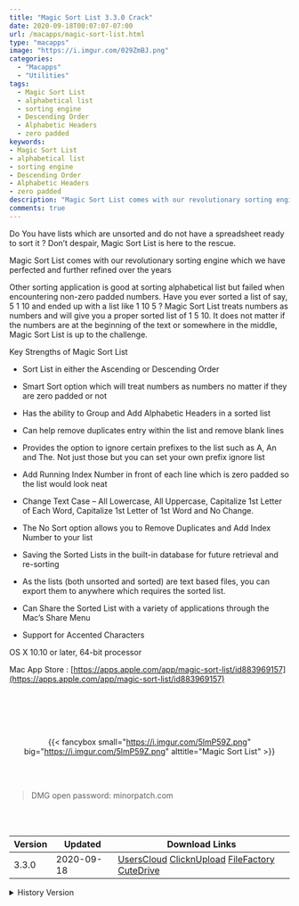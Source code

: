 ```yaml
---
title: "Magic Sort List 3.3.0 Crack"
date: 2020-09-18T00:07:07-07:00
url: /macapps/magic-sort-list.html
type: "macapps"
image: "https://i.imgur.com/029ZmBJ.png"
categories:
  - "Macapps"
  - "Utilities"
tags:
  - Magic Sort List
  - alphabetical list
  - sorting engine
  - Descending Order
  - Alphabetic Headers
  - zero padded
keywords:
- Magic Sort List
- alphabetical list
- sorting engine
- Descending Order
- Alphabetic Headers
- zero padded
description: "Magic Sort List comes with our revolutionary sorting engine which we have perfected and further refined over the years"
comments: true
---
```


Do You have lists which are unsorted and do not have a spreadsheet ready to sort it ? Don’t despair, Magic Sort List is here to the rescue.



Magic Sort List comes with our revolutionary sorting engine which we have perfected and further refined over the years



Other sorting application is good at sorting alphabetical list but failed when encountering non-zero padded numbers. Have you ever sorted a list of say, 5 1 10 and ended up with a list like 1 10 5 ? Magic Sort List treats numbers as numbers and will give you a proper sorted list of 1 5 10. It does not matter if the numbers are at the beginning of the text or somewhere in the middle, Magic Sort List is up to the challenge.



Key Strengths of Magic Sort List



* Sort List in either the Ascending or Descending Order

* Smart Sort option which will treat numbers as numbers no matter if they are zero padded or not

* Has the ability to Group and Add Alphabetic Headers in a sorted list

* Can help remove duplicates entry within the list and remove blank lines

* Provides the option to ignore certain prefixes to the list such as A, An and The. Not just those but you can set your own prefix ignore list

* Add Running Index Number in front of each line which is zero padded so the list would look neat

* Change Text Case – All Lowercase, All Uppercase, Capitalize 1st Letter of Each Word, Capitalize 1st Letter of 1st Word and No Change.

* The No Sort option allows you to Remove Duplicates and Add Index Number to your list

* Saving the Sorted Lists in the built-in database for future retrieval and re-sorting

* As the lists (both unsorted and sorted) are text based files, you can export them to anywhere which requires the sorted list.

* Can Share the Sorted List with a variety of applications through the Mac’s Share Menu

* Support for Accented Characters

OS X 10.10 or later, 64-bit processor

Mac App Store : [https://apps.apple.com/app/magic-sort-list/id883969157](https://apps.apple.com/app/magic-sort-list/id883969157)

<br/>
<br/>
<script async src="https://pagead2.googlesyndication.com/pagead/js/adsbygoogle.js"></script>
<ins class="adsbygoogle"
     style="display:block; text-align:center;"
     data-ad-layout="in-article"
     data-ad-format="fluid"
     data-ad-client="ca-pub-8746275014476192"
     data-ad-slot="5144997159"></ins>
<script>
     (adsbygoogle = window.adsbygoogle || []).push({});
</script>
<br/>
<br/>


<center>

{{< fancybox small="https://i.imgur.com/5lmP59Z.png" big="https://i.imgur.com/5lmP59Z.png" alttitle="Magic Sort List" >}}

</center>

<br/>
<br/>


> DMG open password: minorpatch.com

<br/>

<br/>
<div id="history_version" class="history_version">

| Version | Updated | Download Links |
| ---- | ---- | ---- |
| 3.3.0 | 2020-09-18 | [UsersCloud](https://ouo.io/UVcwgsR)   [ClicknUpload](https://ouo.io/n4JwwD)   [FileFactory](https://ouo.io/tLr8PY)   [CuteDrive](https://ouo.io/y9PaFO) |
<details>
<summary>History Version</summary>

| Version | Updated | Download Links |
| ---- | ---- | ---- |
| 3.2.9 | 2020-08-14 | [UsersCloud](https://ouo.io/KYpAHA)   [ClicknUpload](https://ouo.io/ScsfhcB)   [FileFactory](https://ouo.io/P4LgTY)   [CuteDrive](https://ouo.io/pwZEfo) |
| 3.2.8 | 2020-06-10 | [UsersCloud](https://ouo.io/EH18JN)   [ClicknUpload](https://ouo.io/fIvl7X)   [FileFactory](https://ouo.io/zy04U0)   [CuteDrive](https://ouo.io/zL8x2F) |
| 3.2.7 | 2020-05-07 | [UsersCloud](https://ouo.io/NmjdMq)   [ClicknUpload](https://ouo.io/1cjpy4)   [FileFactory](https://ouo.io/dUhr3S)   [CuteDrive](https://ouo.io/sCTU16R) |
</details>

</div>
